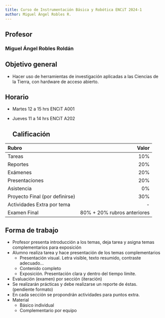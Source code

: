 ```yaml
---
title: Curso de Instrumentación Básica y Robótica ENCiT 2024-1
author: Miguel Ángel Robles R.
---
```


## Profesor
### Miguel Ángel Robles Roldán

## Objetivo general
* Hacer uso de herramientas de investigación aplicadas a las Ciencias de la Tierra, con hardware de acceso abierto.

## Horario
* Martes 12 a 15 hrs ENCiT A001
* Jueves 11 a 14 hrs ENCiT A202

  ## Calificación

| Rubro                          | Valor                       |
|:-------------------------------|----------------------------:|
| Tareas                         | 10%                         |
| Reportes                       | 20%                         |
| Exámenes                       | 20%                         |
| Presentaciones                 | 20%                         |
| Asistencia                     | 0%                          |
| Proyecto Final (por definirse) | 30%                         |
| Actividades Extra por tema     | -                           |
| Examen Final                   | 80% + 20% rubros anteriores |

## Forma de trabajo
* Profesor presenta introducción a los temas, deja tarea y asigna temas complementarios para exposición
* Alumno realiza tarea y hace presentación de los temas complementarios
  - Presentación visual. Letra visible, texto resumido, contraste adecuado…
  - Contenido completo
  - Exposición. Presentación clara y dentro del tiempo límite.
* Evaluación (examen) por sección (iteración)
* Se realizarán prácticas y debe realizarse un reporte de éstas. (pendiente formato)
* En cada sección se propondrán actividades para puntos extra.
* Material 
  - Básico individual
  - Complementario por equipo 

